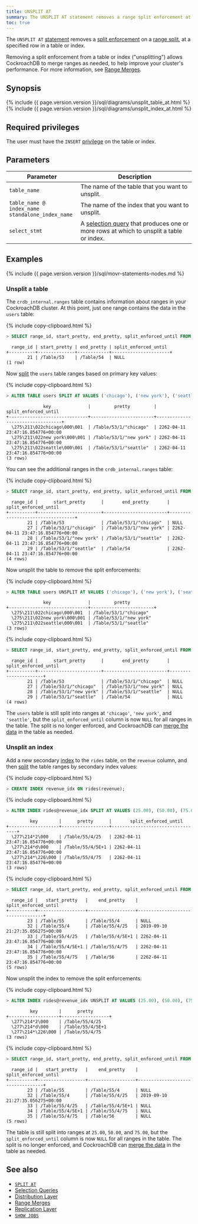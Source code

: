 ```yaml
---
title: UNSPLIT AT
summary: The UNSPLIT AT statement removes a range split enforcement at a specified row in the table or index.
toc: true
---
```


The `UNSPLIT AT` [statement](sql-statements.html) removes a [split enforcement](split-at.html) on a [range split](architecture/distribution-layer.html#range-splits), at a specified row in a table or index.

Removing a split enforcement from a table or index ("unsplitting") allows CockroachDB to merge ranges as needed, to help improve your cluster's performance. For more information, see [Range Merges](architecture/distribution-layer.html#range-merges).

## Synopsis

<div>
{% include {{ page.version.version }}/sql/diagrams/unsplit_table_at.html %}
</div>

<div>
{% include {{ page.version.version }}/sql/diagrams/unsplit_index_at.html %}
</div>

## Required privileges

The user must have the `INSERT` [privilege](authorization.html#assign-privileges) on the table or index.

## Parameters

 Parameter | Description
-----------|-------------
 `table_name` | The name of the table that you want to unsplit.
 `table_name @ index_name`<br>`standalone_index_name` | The name of the index that you want to unsplit.
 `select_stmt` | A [selection query](selection-queries.html) that produces one or more rows at which to unsplit a table or index.

## Examples

{% include {{ page.version.version }}/sql/movr-statements-nodes.md %}

### Unsplit a table

The `crdb_internal.ranges` table contains information about ranges in your CockroachDB cluster. At this point, just one range contains the data in the `users` table:

{% include copy-clipboard.html %}
~~~ sql
> SELECT range_id, start_pretty, end_pretty, split_enforced_until FROM crdb_internal.ranges WHERE table_name='users';
~~~
~~~
  range_id | start_pretty | end_pretty | split_enforced_until
+----------+--------------+------------+----------------------+
        21 | /Table/53    | /Table/54  | NULL
(1 row)
~~~

Now [split](split-at.html) the `users` table ranges based on primary key values:

{% include copy-clipboard.html %}
~~~ sql
> ALTER TABLE users SPLIT AT VALUES ('chicago'), ('new york'), ('seattle');
~~~
~~~
              key              |         pretty         |       split_enforced_until
+------------------------------+------------------------+----------------------------------+
  \275\211\022chicago\000\001  | /Table/53/1/"chicago"  | 2262-04-11 23:47:16.854776+00:00
  \275\211\022new york\000\001 | /Table/53/1/"new york" | 2262-04-11 23:47:16.854776+00:00
  \275\211\022seattle\000\001  | /Table/53/1/"seattle"  | 2262-04-11 23:47:16.854776+00:00
(3 rows)
~~~

You can see the additional ranges in the `crdb_internal.ranges` table:

{% include copy-clipboard.html %}
~~~ sql
> SELECT range_id, start_pretty, end_pretty, split_enforced_until FROM crdb_internal.ranges WHERE table_name='users';
~~~
~~~
  range_id |      start_pretty      |       end_pretty       |       split_enforced_until
+----------+------------------------+------------------------+----------------------------------+
        21 | /Table/53              | /Table/53/1/"chicago"  | NULL
        27 | /Table/53/1/"chicago"  | /Table/53/1/"new york" | 2262-04-11 23:47:16.854776+00:00
        28 | /Table/53/1/"new york" | /Table/53/1/"seattle"  | 2262-04-11 23:47:16.854776+00:00
        29 | /Table/53/1/"seattle"  | /Table/54              | 2262-04-11 23:47:16.854776+00:00
(4 rows)
~~~

Now unsplit the table to remove the split enforcements:

{% include copy-clipboard.html %}
~~~ sql
> ALTER TABLE users UNSPLIT AT VALUES ('chicago'), ('new york'), ('seattle');
~~~
~~~
              key              |         pretty
+------------------------------+------------------------+
  \275\211\022chicago\000\001  | /Table/53/1/"chicago"
  \275\211\022new york\000\001 | /Table/53/1/"new york"
  \275\211\022seattle\000\001  | /Table/53/1/"seattle"
(3 rows)
~~~

{% include copy-clipboard.html %}
~~~ sql
> SELECT range_id, start_pretty, end_pretty, split_enforced_until FROM crdb_internal.ranges WHERE table_name='users';
~~~
~~~
  range_id |      start_pretty      |       end_pretty       | split_enforced_until
+----------+------------------------+------------------------+----------------------+
        21 | /Table/53              | /Table/53/1/"chicago"  | NULL
        27 | /Table/53/1/"chicago"  | /Table/53/1/"new york" | NULL
        28 | /Table/53/1/"new york" | /Table/53/1/"seattle"  | NULL
        29 | /Table/53/1/"seattle"  | /Table/54              | NULL
(4 rows)
~~~

The `users` table is still split into ranges at `'chicago'`, `'new york'`, and `'seattle'`, but the `split_enforced_until` column is now `NULL` for all ranges in the table. The split is no longer enforced, and CockroachDB can [merge the data](architecture/distribution-layer.html#range-merges) in the table as needed.

### Unsplit an index

Add a new secondary [index](indexes.html) to the `rides` table, on the `revenue` column, and then [split](split-at.html) the table ranges by secondary index values:

{% include copy-clipboard.html %}
~~~ sql
> CREATE INDEX revenue_idx ON rides(revenue);
~~~

{% include copy-clipboard.html %}
~~~ sql
> ALTER INDEX rides@revenue_idx SPLIT AT VALUES (25.00), (50.00), (75.00);
~~~
~~~
         key        |      pretty      |       split_enforced_until
+-------------------+------------------+----------------------------------+
  \277\214*2\000    | /Table/55/4/25   | 2262-04-11 23:47:16.854776+00:00
  \277\214*d\000    | /Table/55/4/5E+1 | 2262-04-11 23:47:16.854776+00:00
  \277\214*\226\000 | /Table/55/4/75   | 2262-04-11 23:47:16.854776+00:00
(3 rows)
~~~

{% include copy-clipboard.html %}
~~~ sql
> SELECT range_id, start_pretty, end_pretty, split_enforced_until FROM crdb_internal.ranges WHERE table_name='rides';
~~~
~~~
  range_id |   start_pretty   |    end_pretty    |       split_enforced_until
+----------+------------------+------------------+----------------------------------+
        23 | /Table/55        | /Table/55/4      | NULL
        32 | /Table/55/4      | /Table/55/4/25   | 2019-09-10 21:27:35.056275+00:00
        33 | /Table/55/4/25   | /Table/55/4/5E+1 | 2262-04-11 23:47:16.854776+00:00
        34 | /Table/55/4/5E+1 | /Table/55/4/75   | 2262-04-11 23:47:16.854776+00:00
        35 | /Table/55/4/75   | /Table/56        | 2262-04-11 23:47:16.854776+00:00
(5 rows)
~~~

Now unsplit the index to remove the split enforcements:

{% include copy-clipboard.html %}
~~~ sql
> ALTER INDEX rides@revenue_idx UNSPLIT AT VALUES (25.00), (50.00), (75.00);
~~~
~~~
         key        |      pretty
+-------------------+------------------+
  \277\214*2\000    | /Table/55/4/25
  \277\214*d\000    | /Table/55/4/5E+1
  \277\214*\226\000 | /Table/55/4/75
(3 rows)
~~~

{% include copy-clipboard.html %}
~~~ sql
> SELECT range_id, start_pretty, end_pretty, split_enforced_until FROM crdb_internal.ranges WHERE table_name='rides';
~~~
~~~
  range_id |   start_pretty   |    end_pretty    |       split_enforced_until
+----------+------------------+------------------+----------------------------------+
        23 | /Table/55        | /Table/55/4      | NULL
        32 | /Table/55/4      | /Table/55/4/25   | 2019-09-10 21:27:35.056275+00:00
        33 | /Table/55/4/25   | /Table/55/4/5E+1 | NULL
        34 | /Table/55/4/5E+1 | /Table/55/4/75   | NULL
        35 | /Table/55/4/75   | /Table/56        | NULL
(5 rows)
~~~

The table is still split into ranges at `25.00`, `50.00`, and `75.00`, but the `split_enforced_until` column is now `NULL` for all ranges in the table. The split is no longer enforced, and CockroachDB can [merge the data](architecture/distribution-layer.html#range-merges) in the table as needed.

## See also

- [`SPLIT AT`](split-at.html)
- [Selection Queries](selection-queries.html)
- [Distribution Layer](architecture/distribution-layer.html)
- [Range Merges](architecture/distribution-layer.html#range-merges)
- [Replication Layer](architecture/replication-layer.html)
- [`SHOW JOBS`](show-jobs.html)
